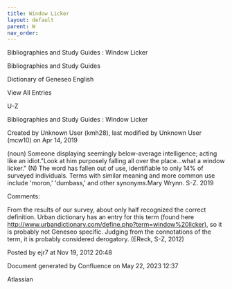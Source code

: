 ```yaml
---
title: Window Licker
layout: default
parent: W
nav_order:
---
```


Bibliographies and Study Guides : Window Licker

Bibliographies and Study Guides

Dictionary of Geneseo English

View All Entries

U-Z

Bibliographies and Study Guides : Window Licker

Created by  Unknown User (kmh28), last modified by  Unknown User (mcw10) on Apr 14, 2019

(noun) Someone displaying seemingly below-average intelligence; acting like an idiot.&quot;Look at him purposely falling all over the place...what a window licker.&quot; (N) The word has fallen out of use, identifiable to only 14% of surveyed individuals. Terms with similar meaning and more common use include 'moron,' 'dumbass,' and other synonyms.Mary Wrynn. S-Z. 2019

Comments:

From the results of our survey, about only half recognized the correct definition. Urban dictionary has an entry for this term (found here http://www.urbandictionary.com/define.php?term=window%20licker), so it is probably not Geneseo specific. Judging from the connotations of the term, it is probably considered derogatory. (EReck, S-Z, 2012)

Posted by ejr7 at Nov 19, 2012 20:48

Document generated by Confluence on May 22, 2023 12:37

Atlassian
